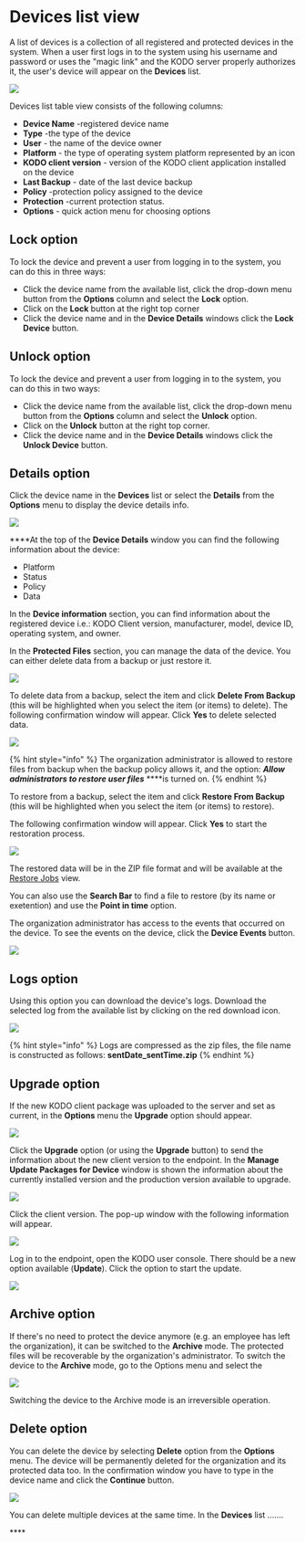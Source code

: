 # Devices list view

A list of devices is a collection of all registered and protected devices in the system. When a user first logs in to the system using his username and password or uses the "magic link" and the KODO server properly authorizes it, the user's device will appear on the **Devices** list.

![](../../../.gitbook/assets/image%20%2847%29.png)

Devices list table view consists of the following columns:

* **Device Name** -registered device name
* **Type** -the type of the device
* **User** - the name of the device owner
* **Platform** - the type of operating system platform represented by an icon
* **KODO client version** - version of the KODO client application installed on the device
* **Last Backup** - date of the last device backup
* **Policy**  -protection policy assigned to the device
* **Protection** -current protection status.
* **Options** - quick action menu for choosing options 

## Lock option

To lock the device and prevent a user from logging in to the system,  you can do this in three ways:

* Click the device name from the available list, click the drop-down menu button from the **Options** column and select the **Lock** option.
* Click on the **Lock** button at the right top corner
* Click the device name and in the **Device Details** windows click the **Lock Device** button.

## Unlock option

To lock the device and prevent a user from logging in to the system,  you can do this in two ways:

* Click the device name from the available list, click the drop-down menu button from the **Options** column and select the **Unlock** option.
* Click on the **Unlock**  button at the right top corner.
* Click the device name and in the **Device Details** windows click the **Unlock Device** button.

## Details option

Click the device name in the **Devices** list or select the **Details** from the **Options** menu to display the device details info.

![](../../../.gitbook/assets/image%20%28151%29.png)

 ****At the top of the **Device Details** window you can find the following information about the device:

* Platform
* Status
* Policy
* Data

In the **Device information** section, you can find information about the registered device i.e.: KODO Client version, manufacturer, model, device ID, operating system, and owner.

In the **Protected Files** section, you can manage the data of the device. You can either delete data from a backup or just restore it.

![](../../../.gitbook/assets/image%20%28156%29.png)

To delete data from a backup, select the item and click **Delete From Backup** \(this will be highlighted when you select the item \(or items\) to delete\). The following confirmation window will appear. Click **Yes** to delete selected data.

![](../../../.gitbook/assets/image%20%28150%29.png)

{% hint style="info" %}
The organization administrator is allowed to restore files from backup when the backup policy allows it, and the option: _**Allow administrators to restore user files**_ ****is turned on.
{% endhint %}

To restore from a backup, select the item and click **Restore From Backup** \(this will be highlighted when you select the item \(or items\) to restore\).

The following confirmation window will appear. Click **Yes** to start the restoration process. 

![](../../../.gitbook/assets/image%20%28155%29.png)

The restored data will be in the ZIP file format and will be available at the [Restore Jobs](../restore-jobs.md) view.

You can also use the **Search Bar** to find a file to restore \(by its name or exetention\) and use the **Point in time** option.

The organization administrator has access to the events that occurred on the device. To see the events on the device, click the **Device Events** button.

![](../../../.gitbook/assets/image%20%28159%29.png)



## Logs option

Using this option you can download the device's logs.  Download the selected log from the available list by clicking on the red download icon.

![](../../../.gitbook/assets/image%20%28138%29.png)

{% hint style="info" %}
Logs are compressed as the zip files, the file name is constructed as follows: **sentDate\_sentTime.zip**
{% endhint %}

## Upgrade option

If the new KODO client package was uploaded to the server and set as current, in the **Options** menu the **Upgrade** option should appear. 

![](../../../.gitbook/assets/image%20%28133%29.png)

Click the **Upgrade** option \(or using the **Upgrade** button\)  to send the information about the new client version to the endpoint. In the **Manage Update Packages for Device** window is shown the information about the currently installed version and the production version available to upgrade. 

![](../../../.gitbook/assets/image%20%28152%29.png)

Click the client version. The pop-up window with the following information will appear.  

![](../../../.gitbook/assets/image%20%28147%29.png)

Log in to the endpoint, open the KODO user console. There should be a new option available \(**Update**\). Click the option to start the update.

![](../../../.gitbook/assets/image%20%28157%29.png)

## Archive option

If there's no need to protect the device anymore \(e.g. an employee has left the organization\), it can be switched to the **Archive** mode. The protected files will be recoverable by the organization's administrator. To switch the device to the **Archive** mode, go to the Options menu and select the 

![](../../../.gitbook/assets/image%20%28161%29.png)

 Switching the device to the Archive mode is an irreversible operation. 

## Delete option

You can delete the device by selecting **Delete** option from the **Options** menu. The device will be permanently deleted for the organization and its protected data too. In the confirmation window you have to type in the device name and click the **Continue** button.

![](../../../.gitbook/assets/image%20%28145%29.png)

You can delete multiple devices at the same time. In the **Devices** list .......

\*\*\*\*

##  <a id="device-statuses"></a>


